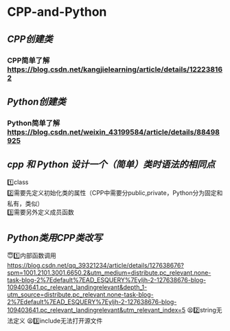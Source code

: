 # CPP-and-Python
## *CPP创建类*
### CPP简单了解<https://blog.csdn.net/kangjielearning/article/details/122238162>
## *Python创建类*
### Python简单了解<https://blog.csdn.net/weixin_43199584/article/details/88498925>
## *cpp 和 Python 设计一个（简单）类时语法的相同点*
1️⃣class  
2️⃣需要先定义初始化类的属性（CPP中需要分public,private，Python分为固定和私有，类似）  
3️⃣需要另外定义成员函数
## *Python类用CPP类改写*
😇1️⃣内部函数调用<https://blog.csdn.net/qq_39321234/article/details/127638676?spm=1001.2101.3001.6650.2&utm_medium=distribute.pc_relevant.none-task-blog-2%7Edefault%7EAD_ESQUERY%7Eyljh-2-127638676-blog-109403641.pc_relevant_landingrelevant&depth_1-utm_source=distribute.pc_relevant.none-task-blog-2%7Edefault%7EAD_ESQUERY%7Eyljh-2-127638676-blog-109403641.pc_relevant_landingrelevant&utm_relevant_index=5>
😫2️⃣string无法定义
😫3️⃣include<iostream>无法打开源文件
